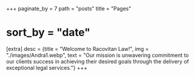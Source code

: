 +++
paginate_by = 7
path = "posts"
title = "Pages"
# sort_by = "date"

[extra]
desc = {title = "Welcome to Racovitan Law!", img = "./images/Andra1.webp", text = "Our mission is unwavering commitment to our clients success  in achieving their desired goals through the delivery of exceptional legal services."}
+++

